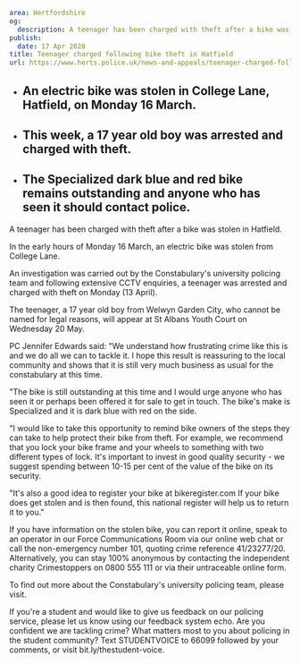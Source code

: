 ```yaml
area: Hertfordshire
og:
  description: A teenager has been charged with theft after a bike was stolen in Hatfield.
publish:
  date: 17 Apr 2020
title: Teenager charged following bike theft in Hatfield
url: https://www.herts.police.uk/news-and-appeals/teenager-charged-following-bike-theft-in-hatfield-0040b
```

* ## An electric bike was stolen in College Lane, Hatfield, on Monday 16 March.

 * ## This week, a 17 year old boy was arrested and charged with theft.

 * ## The Specialized dark blue and red bike remains outstanding and anyone who has seen it should contact police.

A teenager has been charged with theft after a bike was stolen in Hatfield.

In the early hours of Monday 16 March, an electric bike was stolen from College Lane.

An investigation was carried out by the Constabulary's university policing team and following extensive CCTV enquiries, a teenager was arrested and charged with theft on Monday (13 April).

The teenager, a 17 year old boy from Welwyn Garden City, who cannot be named for legal reasons, will appear at St Albans Youth Court on Wednesday 20 May.

PC Jennifer Edwards said: "We understand how frustrating crime like this is and we do all we can to tackle it. I hope this result is reassuring to the local community and shows that it is still very much business as usual for the constabulary at this time.

"The bike is still outstanding at this time and I would urge anyone who has seen it or perhaps been offered it for sale to get in touch. The bike's make is Specialized and it is dark blue with red on the side.

"I would like to take this opportunity to remind bike owners of the steps they can take to help protect their bike from theft. For example, we recommend that you lock your bike frame and your wheels to something with two different types of lock. It's important to invest in good quality security - we suggest spending between 10-15 per cent of the value of the bike on its security.

"It's also a good idea to register your bike at bikeregister.com If your bike does get stolen and is then found, this national register will help us to return it to you."

If you have information on the stolen bike, you can report it online, speak to an operator in our Force Communications Room via our online web chat or call the non-emergency number 101, quoting crime reference 41/23277/20. Alternatively, you can stay 100% anonymous by contacting the independent charity Crimestoppers on 0800 555 111 or via their untraceable online form.

To find out more about the Constabulary's university policing team, please visit.

If you're a student and would like to give us feedback on our policing service, please let us know using our feedback system echo. Are you confident we are tackling crime? What matters most to you about policing in the student community? Text STUDENTVOICE to 66099 followed by your comments, or visit bit.ly/thestudent-voice.
